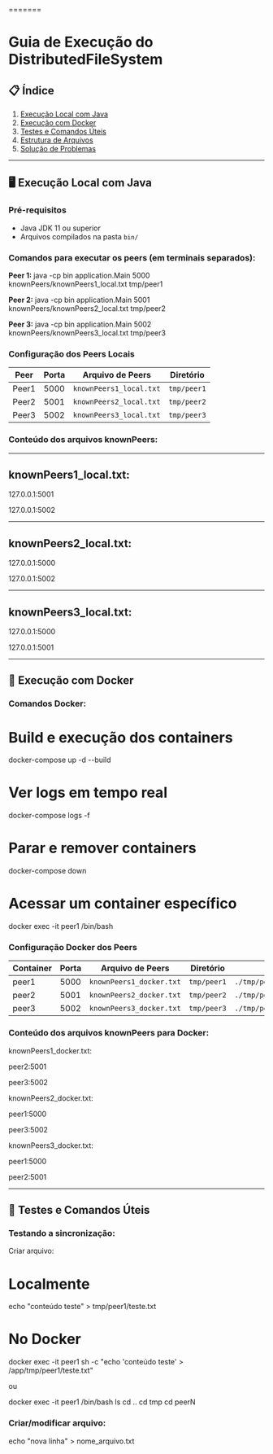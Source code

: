 =======
# Guia de Execução do DistributedFileSystem

## 📋 Índice
1. [Execução Local com Java](#execução-local-com-java)
2. [Execução com Docker](#execução-com-docker)
3. [Testes e Comandos Úteis](#testes-e-comandos-úteis)
4. [Estrutura de Arquivos](#estrutura-de-arquivos)
5. [Solução de Problemas](#solução-de-problemas)

---

## 🖥️ Execução Local com Java

### Pré-requisitos
- Java JDK 11 ou superior
- Arquivos compilados na pasta `bin/`

### Comandos para executar os peers (em terminais separados):

**Peer 1:**
java -cp bin application.Main 5000 knownPeers/knownPeers1_local.txt tmp/peer1

**Peer 2:**
java -cp bin application.Main 5001 knownPeers/knownPeers2_local.txt tmp/peer2

**Peer 3:**
java -cp bin application.Main 5002 knownPeers/knownPeers3_local.txt tmp/peer3

### Configuração dos Peers Locais

| Peer | Porta | Arquivo de Peers | Diretório |
| --- | --- | --- | --- |
| Peer1 | 5000 | `knownPeers1_local.txt` | `tmp/peer1` |
| Peer2 | 5001 | `knownPeers2_local.txt` | `tmp/peer2` |
| Peer3 | 5002 | `knownPeers3_local.txt` | `tmp/peer3` |

### Conteúdo dos arquivos knownPeers:
***
knownPeers1_local.txt:
---

127.0.0.1:5001

127.0.0.1:5002

***
knownPeers2_local.txt:
---


127.0.0.1:5000

127.0.0.1:5002

***
knownPeers3_local.txt:
---

127.0.0.1:5000

127.0.0.1:5001

* * * * *

🐳 Execução com Docker
----------------------

### Comandos Docker:

# Build e execução dos containers
docker-compose up -d --build

# Ver logs em tempo real
docker-compose logs -f

# Parar e remover containers
docker-compose down

# Acessar um container específico
docker exec -it peer1 /bin/bash

### Configuração Docker dos Peers

| Container | Porta | Arquivo de Peers | Diretório | Volume |
| --- | --- | --- | --- | --- |
| peer1 | 5000 | `knownPeers1_docker.txt` | `tmp/peer1` | `./tmp/peer1:/app/tmp/peer1` |
| peer2 | 5001 | `knownPeers2_docker.txt` | `tmp/peer2` | `./tmp/peer2:/app/tmp/peer2` |
| peer3 | 5002 | `knownPeers3_docker.txt` | `tmp/peer3` | `./tmp/peer3:/app/tmp/peer3` |

### Conteúdo dos arquivos knownPeers para Docker:

knownPeers1_docker.txt:

peer2:5001

peer3:5002


knownPeers2_docker.txt:

peer1:5000

peer3:5002


knownPeers3_docker.txt:

peer1:5000

peer2:5001

* * * * *

🧪 Testes e Comandos Úteis
--------------------------

### Testando a sincronização:

Criar arquivo:

# Localmente
echo "conteúdo teste" > tmp/peer1/teste.txt

# No Docker
docker exec -it peer1 sh -c "echo 'conteúdo teste' > /app/tmp/peer1/teste.txt"

ou

docker exec -it peer1 /bin/bash
ls
cd ..
cd tmp
cd peerN

### Criar/modificar arquivo:

echo "nova linha" > nome_arquivo.txt



